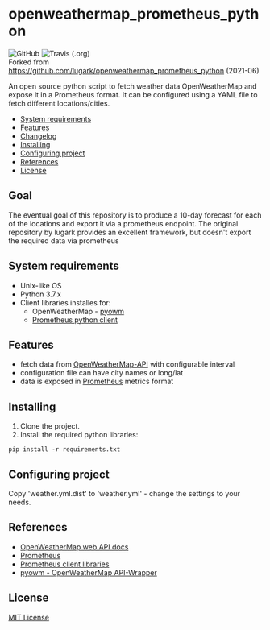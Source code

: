 # openweathermap_prometheus_python
![GitHub](https://img.shields.io/github/license/muppet3000/openweathermap-forecast-prometheus.svg)
![Travis (.org)](https://img.shields.io/travis/muppet3000/openweathermap-forecast-prometheus.svg)
<br>
Forked from https://github.com/lugark/openweathermap_prometheus_python (2021-06)

An open source python script to fetch weather data OpenWeatherMap and expose it in a Prometheus format.
It can be configured using a YAML file to fetch different locations/cities.

* [System requirements](#system-requirements)
* [Features](#features)
* [Changelog](#changelog)
* [Installing](#installing)
* [Configuring project](#configuring-project)
* [References](#references)
* [License](#license)

## Goal
The eventual goal of this repository is to produce a 10-day forecast for each of the locations and export it via a prometheus endpoint.
The original repository by lugark provides an excellent framework, but doesn't export the required data via prometheus

## System requirements
* Unix-like OS
* Python  3.7.x
* Client libraries installes for:
  * OpenWeatherMap - [pyowm](https://github.com/csparpa/pyowm)
  * [Prometheus python client](https://github.com/prometheus/client_python)

## Features
- fetch data from [OpenWeatherMap-API](http://openweathermap.org/api) with configurable interval
- configuration file can have city names or long/lat
- data is exposed in [Prometheus](https://prometheus.io/) metrics format

## Installing
1. Clone the project. 
2. Install the required python libraries:
```shell
pip install -r requirements.txt
```

## Configuring project
Copy 'weather.yml.dist' to 'weather.yml' - change the settings to your needs.

## References
* [OpenWeatherMap web API docs](http://openweathermap.org/api)
* [Prometheus](https://prometheus.io/)
* [Prometheus client libraries](https://prometheus.io/docs/instrumenting/clientlibs/)
* [pyowm - OpenWeatherMap API-Wrapper](https://github.com/csparpa/pyowm)

## License
[MIT License](https://github.com/muppet3000/openweathermap-forecast-prometheus/LICENSE)
